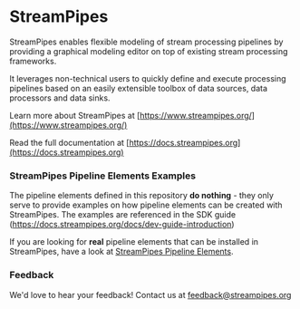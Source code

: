 <!--
  ~ Licensed to the Apache Software Foundation (ASF) under one or more
  ~ contributor license agreements.  See the NOTICE file distributed with
  ~ this work for additional information regarding copyright ownership.
  ~ The ASF licenses this file to You under the Apache License, Version 2.0
  ~ (the "License"); you may not use this file except in compliance with
  ~ the License.  You may obtain a copy of the License at
  ~
  ~    http://www.apache.org/licenses/LICENSE-2.0
  ~
  ~ Unless required by applicable law or agreed to in writing, software
  ~ distributed under the License is distributed on an "AS IS" BASIS,
  ~ WITHOUT WARRANTIES OR CONDITIONS OF ANY KIND, either express or implied.
  ~ See the License for the specific language governing permissions and
  ~ limitations under the License.
  ~
  -->

# StreamPipes

StreamPipes enables flexible modeling of stream processing pipelines by providing a graphical modeling editor on top of existing stream processing frameworks.

It leverages non-technical users to quickly define and execute processing pipelines based on an easily extensible 
toolbox of data sources, data processors and data sinks.

Learn more about StreamPipes at [https://www.streampipes.org/](https://www.streampipes.org/)

Read the full documentation at [https://docs.streampipes.org](https://docs.streampipes.org)

### StreamPipes Pipeline Elements Examples

The pipeline elements defined in this repository **do nothing** - they only serve to provide examples on how pipeline 
elements can be created with StreamPipes. The examples are referenced in the SDK guide 
(https://docs.streampipes.org/docs/dev-guide-introduction)

If you are looking for **real** pipeline elements that can be installed in StreamPipes, have a look at 
[StreamPipes Pipeline Elements](https://www.github.com/streampipes/streampipes-pipeline-elements).

### Feedback

We'd love to hear your feedback! Contact us at [feedback@streampipes.org](mailto:feedback@streampipes.org)

